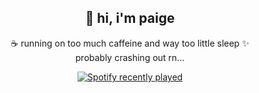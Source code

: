 <div align="center">

## 🍓 hi, i'm paige

☕ running on too much caffeine and way too little sleep ✨  
probably crashing out rn...

<a href="https://open.spotify.com/user/11155947511">
  <img src="https://spotify-recently-played-readme.vercel.app/api?user=11155947511&count=5" alt="Spotify recently played" />
</a>

</div>
